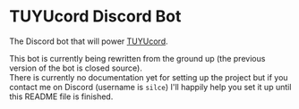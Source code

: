 # TUYUcord Discord Bot
The Discord bot that will power [TUYUcord](https://discord.gg/tuyu).  

This bot is currently being rewritten from the ground up (the previous version of the bot is closed source).  
There is currently no documentation yet for setting up the project but if you contact me on Discord (username is `silce`) I'll happily help you set it up until this README file is finished.
